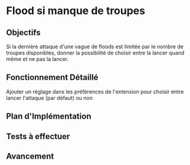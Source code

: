 # Flood si manque de troupes

## Objectifs
Si la dernière attaque d'une vague de floods est limitée par le nombre de troupes disponibles, donner la possibilité de choisir entre la lancer quand même et ne pas la lancer.

## Fonctionnement Détaillé
Ajouter un réglage dans les préférences de l'extension pour choisir entre lancer l'attaque (par défaut) ou non

## Plan d'Implémentation

## Tests à effectuer

## Avancement